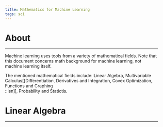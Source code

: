 ```yaml
---
title: Mathematics for Machine Learning
tags: sci
---
```


# About

___

Machine learning uses tools from a variety of mathematical fields. Note that this document concerns math background for machine learning, not machine learning itself. 

The mentioned mathematical fields include: Linear Algebra, Multivariable Calculus[[Differentiation, Derivatives and Integration, Covex Optimization, Functions and Graphing <br/>::lsn]], Probability and Statictis. 

# Linear Algebra

___
















